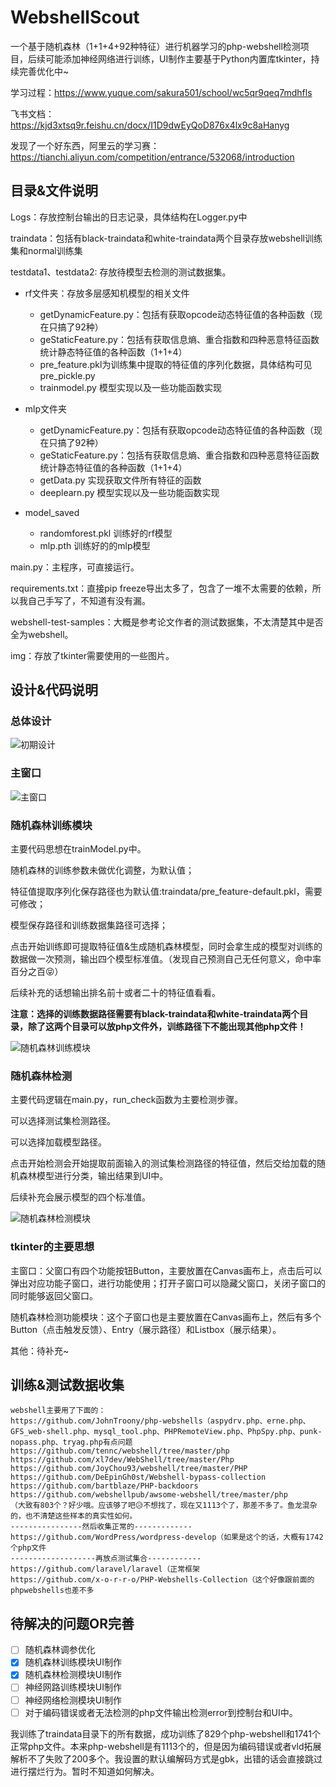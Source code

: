 # WebshellScout

一个基于随机森林（1+1+4+92种特征）进行机器学习的php-webshell检测项目，后续可能添加神经网络进行训练，UI制作主要基于Python内置库tkinter，持续完善优化中~

学习过程：https://www.yuque.com/sakura501/school/wc5qr9qeq7mdhfls

飞书文档：https://kjd3xtsq9r.feishu.cn/docx/I1D9dwEyQoD876x4lx9c8aHanyg

发现了一个好东西，阿里云的学习赛：https://tianchi.aliyun.com/competition/entrance/532068/introduction

## 目录&文件说明

Logs：存放控制台输出的日志记录，具体结构在Logger.py中

traindata：包括有black-traindata和white-traindata两个目录存放webshell训练集和normal训练集

testdata1、testdata2: 存放待模型去检测的测试数据集。

- rf文件夹：存放多层感知机模型的相关文件
    - getDynamicFeature.py：包括有获取opcode动态特征值的各种函数（现在只搞了92种）
    - geStaticFeature.py：包括有获取信息熵、重合指数和四种恶意特征函数统计静态特征值的各种函数（1+1+4）
    - pre_feature.pkl为训练集中提取的特征值的序列化数据，具体结构可见pre_pickle.py
    - trainmodel.py 模型实现以及一些功能函数实现

- mlp文件夹
    - getDynamicFeature.py：包括有获取opcode动态特征值的各种函数（现在只搞了92种）
    - geStaticFeature.py：包括有获取信息熵、重合指数和四种恶意特征函数统计静态特征值的各种函数（1+1+4）
    - getData.py 实现获取文件所有特征的函数
    - deeplearn.py 模型实现以及一些功能函数实现

- model_saved
    - randomforest.pkl 训练好的rf模型
    - mlp.pth 训练好的的mlp模型

main.py：主程序，可直接运行。

requirements.txt：直接pip freeze导出太多了，包含了一堆不太需要的依赖，所以我自己手写了，不知道有没有漏。

webshell-test-samples：大概是参考论文作者的测试数据集，不太清楚其中是否全为webshell。

img：存放了tkinter需要使用的一些图片。

## 设计&代码说明
### 总体设计
![初期设计](https://files.catbox.moe/vex81y.png)

### 主窗口
![主窗口](https://files.catbox.moe/f9iz8k.png)

### 随机森林训练模块
主要代码思想在trainModel.py中。

随机森林的训练参数未做优化调整，为默认值；

特征值提取序列化保存路径也为默认值:traindata/pre_feature-default.pkl，需要可修改；

模型保存路径和训练数据集路径可选择；

点击开始训练即可提取特征值&生成随机森林模型，同时会拿生成的模型对训练的数据做一次预测，输出四个模型标准值。（发现自己预测自己无任何意义，命中率百分之百😝）

后续补充的话想输出排名前十或者二十的特征值看看。

**注意：选择的训练数据路径需要有black-traindata和white-traindata两个目录，除了这两个目录可以放php文件外，训练路径下不能出现其他php文件！**

![随机森林训练模块](https://files.catbox.moe/a3dvmw.png)

### 随机森林检测
主要代码逻辑在main.py，run_check函数为主要检测步骤。

可以选择测试集检测路径。

可以选择加载模型路径。

点击开始检测会开始提取前面输入的测试集检测路径的特征值，然后交给加载的随机森林模型进行分类，输出结果到UI中。

后续补充会展示模型的四个标准值。

![随机森林检测模块](https://files.catbox.moe/wv8a0b.png)

### tkinter的主要思想
主窗口：父窗口有四个功能按钮Button，主要放置在Canvas画布上，点击后可以弹出对应功能子窗口，进行功能使用；打开子窗口可以隐藏父窗口，关闭子窗口的同时能够返回父窗口。

随机森林检测功能模块：这个子窗口也是主要放置在Canvas画布上，然后有多个Button（点击触发反馈）、Entry（展示路径）和Listbox（展示结果）。

其他：待补充~

## 训练&测试数据收集

```
webshell主要用了下面的：
https://github.com/JohnTroony/php-webshells（aspydrv.php、erne.php、GFS_web-shell.php、mysql_tool.php、PHPRemoteView.php、PhpSpy.php、punk-nopass.php、tryag.php有点问题
https://github.com/tennc/webshell/tree/master/php
https://github.com/xl7dev/WebShell/tree/master/Php
https://github.com/JoyChou93/webshell/tree/master/PHP
https://github.com/DeEpinGh0st/Webshell-bypass-collection
https://github.com/bartblaze/PHP-backdoors
https://github.com/webshellpub/awsome-webshell/tree/master/php
（大致有803个？好少哦。应该够了吧😥不想找了，现在又1113个了，那差不多了。鱼龙混杂的，也不清楚这些样本的真实性如何。
----------------然后收集正常的-------------
https://github.com/WordPress/wordpress-develop（如果是这个的话，大概有1742个php文件
-------------------再放点测试集合------------
https://github.com/laravel/laravel（正常框架
https://github.com/x-o-r-r-o/PHP-Webshells-Collection（这个好像跟前面的phpwebshells也差不多
```
## 待解决的问题OR完善

- [ ] 随机森林调参优化
- [x] 随机森林训练模块UI制作
- [x] 随机森林检测模块UI制作
- [ ] 神经网路训练模块UI制作
- [ ] 神经网络检测模块UI制作
- [ ] 对于编码错误或者无法检测的php文件输出检测error到控制台和UI中。

我训练了traindata目录下的所有数据，成功训练了829个php-webshell和1741个正常php文件。本来php-webshell是有1113个的，但是因为编码错误或者vld拓展解析不了失败了200多个。我设置的默认编解码方式是gbk，出错的话会直接跳过进行摆烂行为。暂时不知道如何解决。

